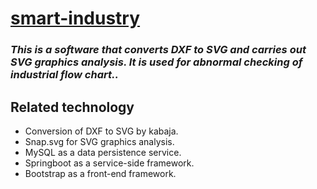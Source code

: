 [smart-industry](https://github.com/git-simm/smart-industry)
=======
### *This is a software that converts DXF to SVG and carries out SVG graphics analysis. It is used for abnormal checking of industrial flow chart..*

Related technology
---

* Conversion of DXF to SVG by kabaja.  
* Snap.svg for SVG graphics analysis.  
* MySQL as a data persistence service.  
* Springboot as a service-side framework.
* Bootstrap as a front-end framework.
